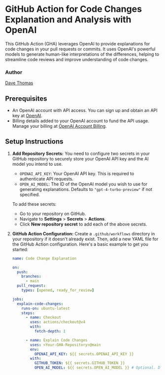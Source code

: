 # GitHub Action for Code Changes Explanation and Analysis with OpenAI

This GitHub Action (GHA) leverages OpenAI to provide explanations for code changes in your pull requests or commits. It uses OpenAI's powerful models to generate human-like interpretations of the differences, helping to streamline code reviews and improve understanding of code changes.

### Author

[Dave Thomas](https://github.com/davecthomas)

## Prerequisites

- An OpenAI account with API access. You can sign up and obtain an API key at [OpenAI](https://openai.com/).
- Billing details added to your OpenAI account to fund the API usage. Manage your billing at [OpenAI Account Billing](https://platform.openai.com/account/billing/overview).

## Setup Instructions

1. **Add Repository Secrets:**
   You need to configure two secrets in your GitHub repository to securely store your OpenAI API key and the AI model you intend to use.

   - `OPENAI_API_KEY`: Your OpenAI API key. This is required to authenticate API requests.
   - `OPEN_AI_MODEL`: The ID of the OpenAI model you wish to use for generating explanations. Defaults to `"gpt-4-turbo-preview"` if not specified.

   To add these secrets:

   - Go to your repository on GitHub.
   - Navigate to **Settings** > **Secrets** > **Actions**.
   - Click **New repository secret** to add each of the above secrets.

2. **GitHub Action Configuration:**
   Create a `.github/workflows` directory in your repository if it doesn't already exist. Then, add a new YAML file for the GitHub Action configuration. Here's a basic example to get you started:

   ```yaml
   name: Code Change Explanation

   on:
     push:
       branches:
         - main
     pull_request:
       types: [opened, ready_for_review]

   jobs:
     explain-code-changes:
       runs-on: ubuntu-latest
       steps:
         - name: Checkout
           uses: actions/checkout@v4
           with:
             fetch-depth: 1

         - name: Explain Code Changes
           uses: <Your-GHA-Repository>@main
           env:
             OPENAI_API_KEY: ${{ secrets.OPENAI_API_KEY }}
           with:
             GITHUB_TOKEN: ${{ secrets.GITHUB_TOKEN }}
             OPEN_AI_MODEL: ${{ secrets.OPEN_AI_MODEL }} # Optional. Defaults to "gpt-4-turbo-preview".
   ```
